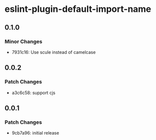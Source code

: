 # eslint-plugin-default-import-name

## 0.1.0

### Minor Changes

- 7931c16: Use scule instead of camelcase

## 0.0.2

### Patch Changes

- a3c6c58: support cjs

## 0.0.1

### Patch Changes

- 9cb7a96: initial release
